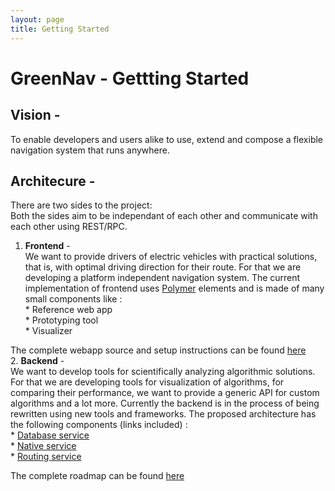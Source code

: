 ```yaml
---
layout: page
title: Getting Started
---
```


# GreenNav - Gettting Started

## Vision -     
  To enable developers and users alike to use, extend and compose a flexible navigation system that runs anywhere.
  
## Architecure -    

There are two sides to the project:   
Both the sides aim to be independant of each other and communicate with each other using REST/RPC.
  1. **Frontend** -      
      We want to provide drivers of electric vehicles with practical solutions, that is, with optimal driving direction for their route. For that we are developing a platform independent navigation system. The current implementation of frontend uses [Polymer](https://www.polymer-project.org/1.0/docs/start/reusableelements.html) elements and is made of many small components like :    
    * Reference web app    
    * Prototyping tool    
    * Visualizer      
  
  The complete webapp source and setup instructions can be found [here](https://github.com/Greennav/webapp)     
  2. **Backend** -     
      We want to develop tools for scientifically analyzing algorithmic solutions. For that we are developing tools for visualization of algorithms, for comparing their performance, we want to provide a generic API for custom algorithms and a lot more. Currently the backend is in the process of being rewritten using new tools and frameworks. The proposed architecture has the following components (links included) :     
    * [Database service](https://github.com/Greennav/service-database)     
    * [Native service](https://github.com/Greennav/service-native)     
    * [Routing service](https://github.com/Greennav/service-routing)       
    
The complete roadmap can be found [here](https://github.com/Greennav/greennav.github.io/blob/master/wiki/Roadmap.md#roadmap)